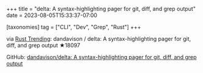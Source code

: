 +++
title = "delta: A syntax-highlighting pager for git, diff, and grep output"
date = 2023-08-05T15:33:37-07:00

[taxonomies]
tag = ["CLI", "Dev", "Grep", "Rust"]
+++

via [Rust Trending](https://botsin.space/@RustTrending/110839288310062159): dandavison / delta: A syntax-highlighting pager for git, diff, and grep output ★18097

<!-- more -->

GitHub: [dandavison/delta: A syntax-highlighting pager for git, diff, and grep output](https://github.com/dandavison/delta)
